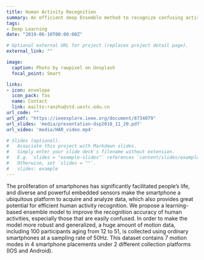```yaml
---
title: Human Activity Recognition
summary: An efficient deep Ensemble method to recognize confusing activities.
tags:
- Deep Learning
date: "2019-06-10T00:00:00Z"

# Optional external URL for project (replaces project detail page).
external_link: ""

image:
  caption: Photo by rawpixel on Unsplash
  focal_point: Smart

links:
- icon: envelope
  icon_pack: fas
  name: Contact
  link: mailto:ranzhu@std.uestc.edu.cn
url_code: ""
url_pdf: "https://ieeexplore.ieee.org/document/8734079"
url_slides: 'media/presentation-dsp2018_11_20.pdf'
url_video: 'media/HAR_video.mp4'

# Slides (optional).
#   Associate this project with Markdown slides.
#   Simply enter your slide deck's filename without extension.
#   E.g. `slides = "example-slides"` references `content/slides/example-slides.md`.
#   Otherwise, set `slides = ""`.
#   slides: example
---
```


The proliferation of smartphones has significantly facilitated people’s life, and diverse and powerful embedded sensors make the smartphone a ubiquitous platform to acquire and analyze data, which also provides great potential for efficient human activity recognition. We propose a learning-based ensemble model to improve the recognition accuracy of human activities, especially those that are easily confused. In order to make the model more robust and generalized, a huge amount of motion data, including 100 participants aging from 12 to 51, is collected using ordinary smartphones at a sampling rate of 50Hz. This dataset contains 7 motion modes in 4 smartphone placements under 2 different collection platforms (IOS and Android). 